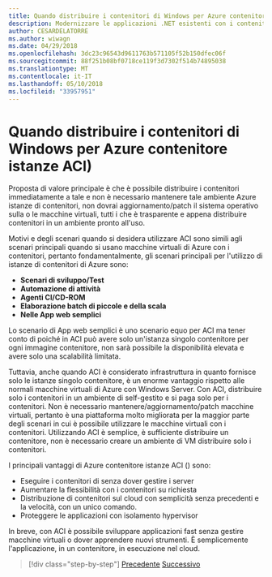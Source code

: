 ```yaml
---
title: Quando distribuire i contenitori di Windows per Azure contenitore istanze ACI)
description: Modernizzare le applicazioni .NET esistenti con i contenitori di Windows e Cloud di Azure | Quando distribuire i contenitori di Windows per Azure contenitore istanze ACI)
author: CESARDELATORRE
ms.author: wiwagn
ms.date: 04/29/2018
ms.openlocfilehash: 3dc23c96543d9611763b571105f52b150dfec06f
ms.sourcegitcommit: 88f251b08bf0718ce119f3d7302f514b74895038
ms.translationtype: MT
ms.contentlocale: it-IT
ms.lasthandoff: 05/10/2018
ms.locfileid: "33957951"
---
```

# <a name="when-to-deploy-windows-containers-to-azure-container-instances-aci"></a>Quando distribuire i contenitori di Windows per Azure contenitore istanze ACI)

Proposta di valore principale è che è possibile distribuire i contenitori immediatamente a tale e non è necessario mantenere tale ambiente Azure istanze di contenitori, non dovrai aggiornamento/patch il sistema operativo sulla o le macchine virtuali, tutti i che è trasparente e appena distribuire contenitori in un ambiente pronto all'uso.

Motivi e degli scenari quando si desidera utilizzare ACI sono simili agli scenari principali quando si usano macchine virtuali di Azure con i contenitori, pertanto fondamentalmente, gli scenari principali per l'utilizzo di istanze di contenitori di Azure sono:

-   **Scenari di sviluppo/Test**
-   **Automazione di attività**
-   **Agenti CI/CD-ROM**
-   **Elaborazione batch di piccole e della scala**
-   **Nelle App web semplici**

Lo scenario di App web semplici è uno scenario equo per ACI ma tener conto di poiché in ACI può avere solo un'istanza singolo contenitore per ogni immagine contenitore, non sarà possibile la disponibilità elevata e avere solo una scalabilità limitata.

Tuttavia, anche quando ACI è considerato infrastruttura in quanto fornisce solo le istanze singolo contenitore, è un enorme vantaggio rispetto alle normali macchine virtuali di Azure con Windows Server. Con ACI, distribuire solo i contenitori in un ambiente di self-gestito e si paga solo per i contenitori. Non è necessario mantenere/aggiornamento/patch macchine virtuali, pertanto è una piattaforma molto migliorata per la maggior parte degli scenari in cui è possibile utilizzare le macchine virtuali con i contenitori. Utilizzando ACI è semplice, è sufficiente distribuire un contenitore, non è necessario creare un ambiente di VM distribuire solo i contenitori.

I principali vantaggi di Azure contenitore istanze ACI () sono:

-   Eseguire i contenitori di senza dover gestire i server
-   Aumentare la flessibilità con i contenitori su richiesta
-   Distribuzione di contenitori sul cloud con semplicità senza precedenti e la velocità, con un unico comando. 
-   Proteggere le applicazioni con isolamento hypervisor

In breve, con ACI è possibile sviluppare applicazioni fast senza gestire macchine virtuali o dover apprendere nuovi strumenti. È semplicemente l'applicazione, in un contenitore, in esecuzione nel cloud.

>[!div class="step-by-step"]
[Precedente](when-to-deploy-windows-containers-to-azure-vms-iaas-cloud.md)
[Successivo](when-to-deploy-windows-containers-to-service-fabric.md)

